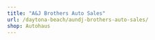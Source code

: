 ```yaml
---
title: "A&J Brothers Auto Sales"
url: /daytona-beach/aundj-brothers-auto-sales/
shop: Autohaus
---
```

